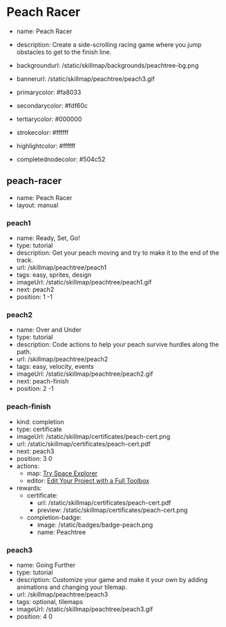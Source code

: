 # Peach Racer
* name: Peach Racer
* description: Create a side-scrolling racing game where you jump obstacles to get to the finish line.
* backgroundurl: /static/skillmap/backgrounds/peachtree-bg.png
* bannerurl: /static/skillmap/peachtree/peach3.gif

* primarycolor: #fa8033
* secondarycolor: #fdf60c
* tertiarycolor: #000000
* strokecolor: #ffffff
* highlightcolor: #ffffff
* completednodecolor: #504c52

## peach-racer
* name: Peach Racer
* layout: manual

### peach1
* name: Ready, Set, Go!
* type: tutorial
* description: Get your peach moving and try to make it to the end of the track.
* url: /skillmap/peachtree/peach1
* tags: easy, sprites, design
* imageUrl: /static/skillmap/peachtree/peach1.gif
* next: peach2
* position: 1 -1

### peach2
* name: Over and Under
* type: tutorial
* description: Code actions to help your peach survive hurdles along the path.
* url: /skillmap/peachtree/peach2
* tags: easy, velocity, events
* imageUrl: /static/skillmap/peachtree/peach2.gif
* next: peach-finish
* position: 2 -1



### peach-finish
* kind: completion
* type: certificate
* imageUrl: /static/skillmap/certificates/peach-cert.png
* url: /static/skillmap/certificates/peach-cert.pdf
* next: peach3
* position: 3 0
* actions:
    * map: [Try Space Explorer](/skillmap/space)
    * editor: [Edit Your Project with a Full Toolbox](/)
* rewards:
    * certificate:
        * url: /static/skillmap/certificates/peach-cert.pdf
        * preview: /static/skillmap/certificates/peach-cert.png
    * completion-badge:
        * image: /static/badges/badge-peach.png
        * name: Peachtree




### peach3
* name: Going Further
* type: tutorial
* description: Customize your game and make it your own by adding animations and changing your tilemap.
* url: /skillmap/peachtree/peach3
* tags: optional, tilemaps
* imageUrl: /static/skillmap/peachtree/peach3.gif
* position: 4 0
